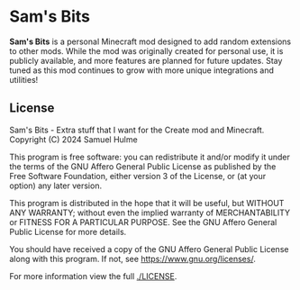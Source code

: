 # Sam's Bits

**Sam's Bits** is a personal Minecraft mod designed to add random extensions to other mods.
While the mod was originally created for personal use, it is publicly available, and more features are planned for future updates.
Stay tuned as this mod continues to grow with more unique integrations and utilities!

## License

Sam's Bits - Extra stuff that I want for the Create mod and Minecraft.
Copyright (C) 2024  Samuel Hulme

This program is free software: you can redistribute it and/or modify
it under the terms of the GNU Affero General Public License as published
by the Free Software Foundation, either version 3 of the License, or
(at your option) any later version.

This program is distributed in the hope that it will be useful,
but WITHOUT ANY WARRANTY; without even the implied warranty of
MERCHANTABILITY or FITNESS FOR A PARTICULAR PURPOSE.  See the
GNU Affero General Public License for more details.

You should have received a copy of the GNU Affero General Public License
along with this program.  If not, see <https://www.gnu.org/licenses/>.

For more information view the full [./LICENSE](./LICENSE).
